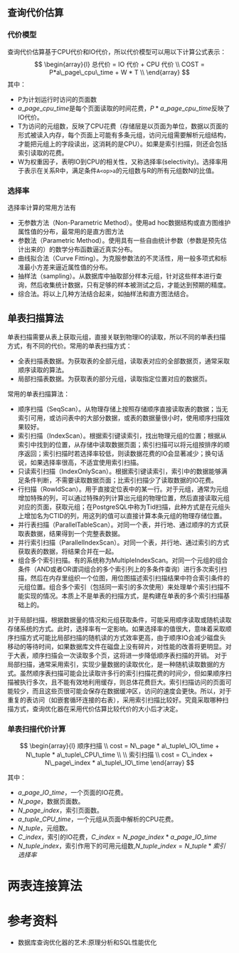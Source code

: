 ## 查询代价估算

### 代价模型

查询代价估算基于CPU代价和IO代价，所以代价模型可以用以下计算公式表示：
$$
\begin{array}{l}
总代价 = IO 代价 + CPU 代价 \\
COST = P*a\_page\_cpu\_time + W * T \\
\end{array}
$$
其中：

- P为计划运行时访问的页面数
- $a\_page\_cpu\_time$是每个页面读取的时间花费，$P * a\_page\_cpu\_time$反映了IO代价。
- T为访问的元组数，反映了CPU花费（存储层是以页面为单位，数据以页面的形式被读入内存，每个页面上可能有多条元组，访问元组需要解析元组结构，才能把元组上的字段读出，这消耗的是CPU）。如果是索引扫描，则还会包括索引读取的花费。
- W为权重因子，表明IO到CPU的相关性，又称选择率(selectivity)。选择率用于表示在关系R中，满足条件`A<op>a`的元组数与R的所有元组数N的比值。

### 选择率

选择率计算的常用方法有

- 无参数方法（Non-Parametric Method）。使用ad hoc数据结构或直方图维护属性值的分布，最常用的是直方图方法
- 参数法（Parametric Method）。使用具有一些自由统计参数（参数是预先估计出来的）的数学分布函数逼近真实分布。
- 曲线拟合法（Curve Fitting）。为克服参数法的不灵活性，用一般多项式和标准最小方差来逼近属性值的分布。
- 抽样法（sampling）。从数据库中抽取部分样本元组，针对这些样本进行查询，然后收集统计数据，只有足够的样本被测试之后，才能达到预期的精度。
- 综合法。将以上几种方法结合起来，如抽样法和直方图法结合。

## 单表扫描算法

单表扫描需要从表上获取元组，直接关联到物理IO的读取，所以不同的单表扫描方式，有不同的代价。常用的单表扫描方式：

- 全表扫描表数据。为获取表的全部元组，读取表对应的全部数据页，通常采取顺序读取的算法。
- 局部扫描表数据。为获取表的部分元组，读取指定位置对应的数据页。
  

常用的单表扫描算法：

- 顺序扫描（SeqScan）。从物理存储上按照存储顺序直接读取表的数据；当无索引可用，或访问表中的大部分数据，或表的数据量很小时，使用顺序扫描效果较好。
- 索引扫描（IndexScan）。根据索引键读索引，找出物理元组的位置；根据从索引中找到的位置，从存储中读取数据页面；索引扫描可以将元组按排序的顺序返回；索引扫描时若选择率较低，则读数据花费的IO会显著减少；换句话说，如果选择率很高，不适宜使用索引扫描。
- 只读索引扫描（IndexOnlyScan）。根据索引键读索引，索引中的数据能够满足条件判断，不需要读取数据页面；比索引扫描少了读取数据的IO花费。
- 行扫描（RowIdScan）。用于直接定位表中的某一行。对于元组，通常为元组增加特殊的列，可以通过特殊的列计算出元组的物理位置，然后直接读取元组对应的页面，获取元组；在PostgreSQL中称为Tid扫描，此种方式是在元组头上增加名为CTID的列，用这列的值可以直接计算本条元组的物理存储位置。
- 并行表扫描（ParallelTableScan）。对同一个表，并行地、通过顺序的方式获取表数据，结果得到一个完整表数据。
- 并行索引扫描（ParallelIndexScan）。对同一个表，并行地、通过索引的方式获取表的数据，将结果合并在一起。
- 组合多个索引扫描。有的系统称为MultipleIndexScan。对同一个元组的组合条件（AND或者OR谓词组合的多个索引列上的多条件查询）进行多次索引扫描，然后在内存里组织一个位图，用位图描述索引扫描结果中符合索引条件的元组位置。组合多个索引（包括同一索引的多次使用）来处理单个索引扫描不能实现的情况。本质上不是单表的扫描方式，是构建在单表的多个索引扫描基础上的。

对于局部扫描，根据数据量的情况和元组获取条件，可能采用顺序读取或随机读取存储系统的方式。此时，选择率有一定影响。如果选择率的值很大，意味着采取顺序扫描方式可能比局部扫描的随机读的方式效率更高，由于顺序IO会减少磁盘头移动的等待时间，如果数据库文件在磁盘上没有碎片，对性能的改善将更明显。对于大表，顺序扫描会一次读取多个页，这将进一步降低顺序表扫描的开销。
对于局部扫描，通常采用索引，实现少量数据的读取优化，是一种随机读取数据的方式。虽然顺序表扫描可能会比读取许多行的索引扫描花费的时间少，但如果顺序扫描被执行多次，且不能有效地利用缓存，则总体花费巨大。索引扫描访问的页面可能较少，而且这些页很可能会保存在数据缓冲区，访问的速度会更快。所以，对于重复的表访问（如嵌套循环连接的右表），采用索引扫描比较好。究竟采取哪种扫描方式，查询优化器在采用代价估算比较代价的大小后才决定。

### 单表扫描代价计算

$$
\begin{array}{l}
顺序扫描 \\
cost = N\_page * a\_tuple\_IO\_time + N\_tuple * a\_tuple\_CPU\_time \\
\\
索引扫描 \\
cost = C\_index + N\_page\_index * a\_tuple\_IO\_time
\end{array}
$$

其中：

- $a\_page\_IO\_time$，一个页面的IO花费。
- $N\_page$，数据页面数。
- $N\_page\_index$，索引页面数。
- $a\_tuple\_CPU\_time$，一个元组从页面中解析的CPU花费。
- $N\_tuple$，元组数。
- $C\_index$，索引的IO花费，$C\_index=N\_page\_index * a\_page\_IO\_time$
- $N\_tuple\_index$，索引作用下的可用元组数,$N\_tuple\_index=N\_tuple * 索引选择率$

# 两表连接算法



# 参考资料

- 数据库查询优化器的艺术:原理分析和SQL性能优化